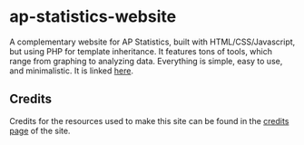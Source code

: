 # ap-statistics-website
A complementary website for AP Statistics, built with HTML/CSS/Javascript, but using PHP for template inheritance. It features tons of tools, which range from graphing to analyzing data. Everything is simple, easy to use, and minimalistic. It is linked [here](https://vivaans-statistics-site.000webhostapp.com/index.php).

## Credits
Credits for the resources used to make this site can be found in the [credits page](https://vivaans-statistics-site.000webhostapp.com/credits.php) of the site.

